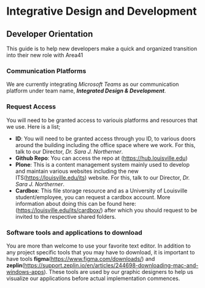 # Integrative Design and Development
## Developer Orientation
This guide is to help new developers make a quick and organized transition into their new role with Area41

### Communication Platforms
<!--For most communications between and among team members are through #slack. 
You can ask one of the current members to invite you to the the slack channel. You can use slack in the browser (https://slack.com/signin) or download(https://get.slack.help/hc/en-us/sections/360000110123-Download-the-Slack-app) the app. -->
We are currently integrating *Microsoft Teams* as our communication platform under team name, *__Integrated Design & Development__*.

### Request Access
You will need to be granted access to variouis platforms and resources that we use. Here is a list;
- **ID**: You will need to be granted access through you ID, to various doors around the building including the office space where we work. For this, talk to our Director, *Dr. Sara J. Northerner*.
- **Github Repo**: You can access the repo at (https://hub.louisville.edu)
- **Plone**: This is a content management system mainly used to develop and maintain various websites including the new    ITS(https://louisville.edu/its) website. For this, talk to our Director, *Dr. Sara J. Northerner*.
- **Cardbox**: This file storage resource and as a University of Louisville student/employee, you can request a cardbox account. More information about doing this can be found here: (https://louisville.edu/its/cardbox/) after which you should request to be invited to the respective shared folders.

### Software tools and applications to download
You are more than welcome to use your favorite text editor. In addition to any project specific tools that you may have to download, it is important to have tools **figma**(https://www.figma.com/downloads/) and **zeplin**(https://support.zeplin.io/en/articles/244698-downloading-mac-and-windows-apps). These tools are used by our graphic designers to help us visualize our applications before actual implementation commences. 
